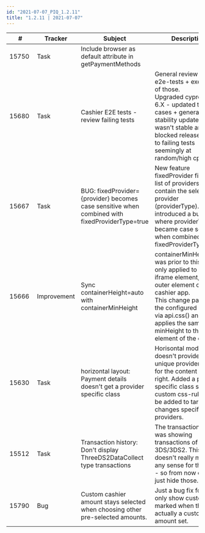 ```yaml
--- 
id: "2021-07-07_PIQ_1.2.11"
title: "1.2.11 | 2021-07-07"
--- 
```



| #     | Tracker     | Subject   | Description    |
|-------|-------------|-----------|----------------|
| 15750 | Task | Include browser as default attribute in getPaymentMethods | |
| 15680 | Task | Cashier E2E tests - review failing tests | General review of all e2e-tests + execution of those.<br/>Upgraded cypress to 6.X - updated test cases + general stability updated. E2E wasn't stable and often blocked releases due to failing tests seemingly at random/high cpu load |
| 15667 | Task | BUG: fixedProvider={provider} becomes case sensitive when combined with fixedProviderType=true | New feature fixedProvider filters to list of providers to only contain the selected provider (providerType). That fix introduced a bug where providerType became case sensitive when combined with fixedProviderType=true |
| 15666 | Improvement | Sync containerHeight=auto with containerMinHeight | containerMinHeight was prior to this update only applied to the iframe element, not the outer element of the cashier app.<br/>This change passes on the configured height via api.css() and applies the same minHeight to the outer element of the cashier. |
| 15630 | Task | horizontal layout: Payment details doesn't get a provider specific class | Horisontal mode doesn't provide a unique provider class for the content on the right. Added a provider specific class so custom css-rules can be added to target changes specific to providers. |
| 15512 | Task | Transaction history: Don't display ThreeDS2DataCollect type transactions | The transaction history was showing transactions of type 3DS/3DS2. This doesn't really make any sense for the user - so from now on we'll just hide those. |
| 15790 | Bug | Custom cashier amount stays selected when choosing other pre-selected amounts. | Just a bug fix for this - only show custom as marked when there's actually a custom amount set.
